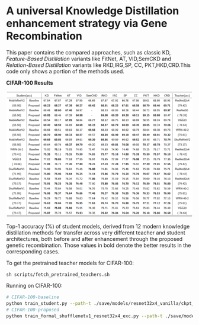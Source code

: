 # A universal Knowledge Distillation enhancement strategy via Gene Recombination

This paper contains  the compared approaches, such as classic KD, *Feature-Based Distillation* variants like FitNet, AT, VID,SemCKD and *Relation-Based Distillation* variants like RKD,IRG,SP, CC, PKT,HKD,CRD.This code only shows a portion of the methods used.

**CIFAR-100 Results**

![Result](./images/Result.jpg)

Top-1 accuracy (%) of student models, derived from 12 modern knowledge distillation methods for transfer across very different teacher and student architectures, both before and after enhancement through the proposed genetic recombination. Those values in bold denote the better results in the corresponding cases. 

To get the pretrained teacher models for CIFAR-100:

```
sh scripts/fetch_pretrained_teachers.sh
```

Running on CIFAR-100:

```bash
# CIFAR-100-baseline
python train_student.py --path-t ./save/models/resnet32x4_vanilla/ckpt_epoch_240.pth --distill semckd --model_s resnet8x4 -r 1 -a 1 -b 400 --trial 0
# CIFAR-100-proposed
python train_formal_shufflenetv1_resnet32x4_exc.py --path-t ./save/models/resnet32x4_vanilla/ckpt_epoch_240.pth --mindex=1 --distill kd --model_s ShuffleV1 --exc_epoch=$exc_epoch -r 1 -a 1 -b 0 --trial $trial
```
